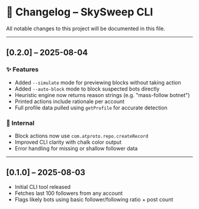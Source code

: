 # 📄 Changelog – SkySweep CLI

All notable changes to this project will be documented in this file.

---

## [0.2.0] – 2025-08-04

### ✨ Features

- Added `--simulate` mode for previewing blocks without taking action
- Added `--auto-block` mode to block suspected bots directly
- Heuristic engine now returns reason strings (e.g. "mass-follow botnet")
- Printed actions include rationale per account
- Full profile data pulled using `getProfile` for accurate detection

### 🔧 Internal

- Block actions now use `com.atproto.repo.createRecord`
- Improved CLI clarity with chalk color output
- Error handling for missing or shallow follower data

---

## [0.1.0] – 2025-08-03

- Initial CLI tool released
- Fetches last 100 followers from any account
- Flags likely bots using basic follower/following ratio + post count
